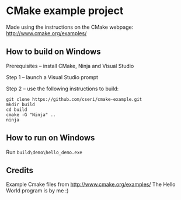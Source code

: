 CMake example project
=====================

Made using the instructions on the CMake webpage:
http://www.cmake.org/examples/

How to build on Windows
----

Prerequisites – install CMake, Ninja and Visual Studio

Step 1 – launch a Visual Studio prompt

Step 2 – use the following instructions to build:

    git clone https://github.com/cseri/cmake-example.git
    mkdir build
    cd build
    cmake -G "Ninja" ..
    ninja

How to run on Windows
----

Run `build\demo\hello_demo.exe`


Credits
----
Example Cmake files from http://www.cmake.org/examples/
The Hello World program is by me :)


